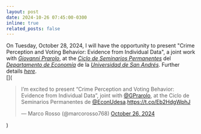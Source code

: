 ```yaml
---
layout: post
date: 2024-10-26 07:45:00-0300
inline: true
related_posts: false
---
```


On Tuesday, October 28, 2024, I will have the opportunity to present "Crime Perception and Voting Behavior: Evidence from Individual Data", a joint work with <i>[Giovanni Prarolo](https://sites.google.com/site/giovanniprarolo/)</i>, at the <i>[Ciclo de Seminarios Permanentes](https://udesa.edu.ar/departamento-de-economia/seminarios-y-actividades)</i> del <i>[Departamento de Economía](https://udesa.edu.ar/departamento-de-economia)</i> de la <i>[Universidad de San Andrés](https://udesa.edu.ar)</i>. Further details <i>[here](https://eventos.udesa.edu.ar/124377/detail/crime-perception-and-voting.html)</i>.
<br>
[<i class="fa-brands fa-x-twitter"></i>](<blockquote class="twitter-tweet"><p lang="en" dir="ltr">I’m excited to present “Crime Perception and Voting Behavior: Evidence from Individual Data”, joint with <a href="https://twitter.com/GPrarolo?ref_src=twsrc%5Etfw">@GPrarolo</a>, at the Ciclo de Seminarios Permanentes de <a href="https://twitter.com/EconUdesa?ref_src=twsrc%5Etfw">@EconUdesa</a>.<a href="https://t.co/Eb2HdgWphJ">https://t.co/Eb2HdgWphJ</a></p>&mdash; Marco Rosso (@marcorosso768) <a href="https://twitter.com/marcorosso768/status/1850131040032997789?ref_src=twsrc%5Etfw">October 26, 2024</a></blockquote> <script async src="https://platform.twitter.com/widgets.js" charset="utf-8"></script>)
